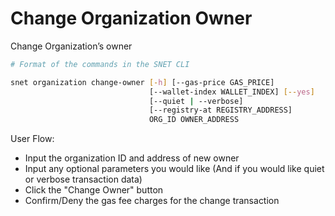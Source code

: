 # Change Organization Owner

Change Organization’s owner

<ImageViewer src="/assets/images/products/AIMarketplace/TUI/OrganizationOwnerPage.webp" alt="Change organization owner page"/>


```bash
# Format of the commands in the SNET CLI

snet organization change-owner [-h] [--gas-price GAS_PRICE]
                               [--wallet-index WALLET_INDEX] [--yes]
                               [--quiet | --verbose]
                               [--registry-at REGISTRY_ADDRESS]
                               ORG_ID OWNER_ADDRESS
```

User Flow:

* Input the organization ID and address of new owner&#x20;
* Input any optional parameters you would like (And if you would like quiet or verbose transaction data)
* Click the "Change Owner" button
* Confirm/Deny the gas fee charges for the change transaction
